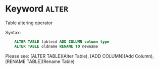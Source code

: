 # Keyword `ALTER`

Table altering operator

Syntax:
```sql
    ALTER TABLE tableid ADD COLUMN column type
    ALTER TABLE oldname RENAME TO newname
```

Please see: [ALTER TABLE](Alter Table), [ADD COLUMN](Add Column), [RENAME TABLE](Rename Table)